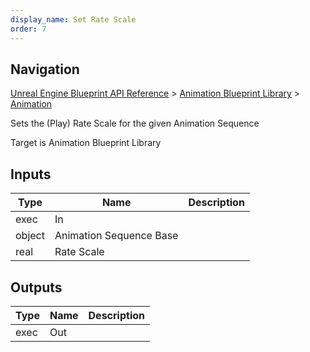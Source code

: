 ```yaml
---
display_name: Set Rate Scale
order: 7
---
```

## Navigation

[Unreal Engine Blueprint API Reference](https://dev.epicgames.com/documentation/en-us/unreal-engine/BlueprintAPI) > [Animation Blueprint Library](https://dev.epicgames.com/documentation/en-us/unreal-engine/BlueprintAPI/AnimationBlueprintLibrary) > [Animation](https://dev.epicgames.com/documentation/en-us/unreal-engine/BlueprintAPI/AnimationBlueprintLibrary/Animation)

Sets the (Play) Rate Scale for the given Animation Sequence

Target is Animation Blueprint Library

## Inputs

| Type | Name | Description |
| --- | --- | --- |
| exec | In |  |
| object | Animation Sequence Base |  |
| real | Rate Scale |  |

## Outputs

| Type | Name | Description |
| --- | --- | --- |
| exec | Out |  |

